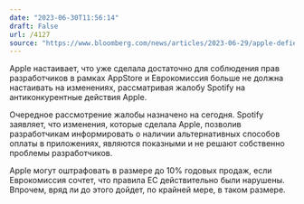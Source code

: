 ```yaml
---
date: "2023-06-30T11:56:14"
draft: False
url: /4127
source: "https://www.bloomberg.com/news/articles/2023-06-29/apple-defies-eu-over-antitrust-charges-in-spotify-probe"
---
```


Apple настаивает, что уже сделала достаточно для соблюдения прав разработчиков в рамках AppStore и Еврокомиссия больше не должна настаивать на изменениях, рассматривая жалобу Spotify на антиконкурентные действия Apple.

Очередное рассмотрение жалобы назначено на сегодня. Spotify заявляет, что изменения, которые сделала Apple, позволив разработчикам информировать о наличии альтернативных способов оплаты в приложениях, являются показными и не решают собственно проблемы разработчиков. 

Apple могут оштрафовать в размере до 10% годовых продаж, если Еврокомиссия сочтет, что правила ЕС действительно были нарушены. Впрочем, вряд ли до этого дойдет, по крайней мере, в таком размере.
